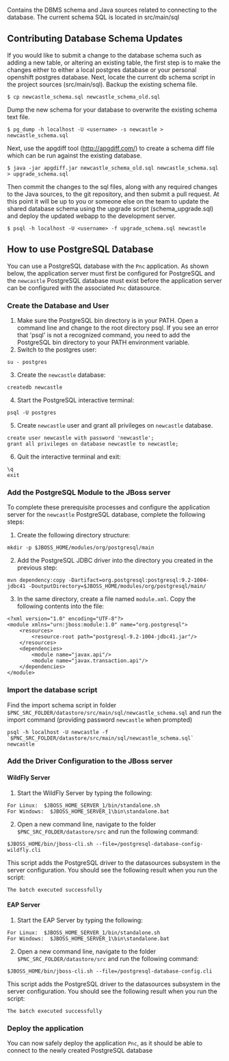 Contains the DBMS schema and Java sources related to connecting to the database.
The current schema SQL is located in src/main/sql

## Contributing Database Schema Updates

If you would like to submit a change to the database schema such as adding a new table, 
or altering an existing table, the first step is to make the changes either to either 
a local postgres database or your personal openshift postgres database.  Next, locate 
the current db schema script in the project sources (src/main/sql).  Backup the existing 
schema file.
```
$ cp newcastle_schema.sql newcastle_schema_old.sql
```
Dump the new schema for your database to overwrite the existing schema text file.
```
$ pg_dump -h localhost -U <username> -s newcastle > newcastle_schema.sql
```
Next, use the apgdiff tool (http://apgdiff.com/) to create a schema diff file which 
can be run against the existing database.
```
$ java -jar apgdiff.jar newcastle_schema_old.sql newcastle_schema.sql > upgrade_schema.sql
```
Then commit the changes to the sql files, along with any required changes to the Java 
sources, to the git repository, and then submit a pull request.  At this point it will 
be up to you or someone else on the team to update the shared database schema using 
the upgrade script (schema_upgrade.sql) and deploy the updated webapp to the 
development server.
```
$ psql -h localhost -U <username> -f upgrade_schema.sql newcastle
```

## How to use PostgreSQL Database

You can use a PostgreSQL database with the `Pnc` application. As shown below, the application server must first be configured for PostgreSQL and the `newcastle` PostgreSQL database must exist before the application server can be configured with the associated `Pnc` datasource.

### Create the Database and User

1. Make sure the PostgreSQL bin directory is in your PATH. Open a command line and change to the root directory psql. If you see an error that 'psql' is not a recognized command, you need to add the PostgreSQL bin directory to your PATH environment variable.
2. Switch to the postgres user:
```
su - postgres
```
3. Create the `newcastle` database:
```
createdb newcastle
```
4. Start the PostgreSQL interactive terminal:
```
psql -U postgres
```
5. Create `newcastle` user and grant all privileges on `newcastle` database.
```
create user newcastle with password 'newcastle';
grant all privileges on database newcastle to newcastle;
```
6. Quit the interactive terminal and exit:
```
\q
exit
```

### Add the PostgreSQL Module to the JBoss server

To complete these prerequisite processes and configure the application server for the `newcastle` PostgreSQL database, complete the following steps:

1.  Create the following directory structure:
```
mkdir -p $JBOSS_HOME/modules/org/postgresql/main
```
2.  Add the PostgreSQL JDBC driver into the directory you created in the previous step:
```
mvn dependency:copy -Dartifact=org.postgresql:postgresql:9.2-1004-jdbc41 -DoutputDirectory=$JBOSS_HOME/modules/org/postgresql/main/
```
3.  In the same directory, create a file named `module.xml`. Copy the following contents into the file:
```
<?xml version="1.0" encoding="UTF-8"?>
<module xmlns="urn:jboss:module:1.0" name="org.postgresql">
    <resources>
        <resource-root path="postgresql-9.2-1004-jdbc41.jar"/>
    </resources>
    <dependencies>
        <module name="javax.api"/>
        <module name="javax.transaction.api"/>
    </dependencies>
</module>
```

### Import the database script

Find the import schema script in folder `$PNC_SRC_FOLDER/datastore/src/main/sql/newcastle_schema.sql` and run the import command (providing password `newcastle` when prompted)
```
psql -h localhost -U newcastle -f `$PNC_SRC_FOLDER/datastore/src/main/sql/newcastle_schema.sql` newcastle
```

### Add the Driver Configuration to the JBoss server

#### WildFly Server

1. Start the WildFly Server by typing the following:
```
For Linux:  $JBOSS_HOME_SERVER_1/bin/standalone.sh
For Windows:  $JBOSS_HOME_SERVER_1\bin\standalone.bat
```
        
2. Open a new command line, navigate to the folder `$PNC_SRC_FOLDER/datastore/src` and run the following command:
```
$JBOSS_HOME/bin/jboss-cli.sh --file=/postgresql-database-config-wildfly.cli
```

This script adds the PostgreSQL driver to the datasources subsystem in the server configuration. You should see the following result when you run the script:
```
The batch executed successfully
```

#### EAP Server

1. Start the EAP Server by typing the following:
```
For Linux:  $JBOSS_HOME_SERVER_1/bin/standalone.sh
For Windows:  $JBOSS_HOME_SERVER_1\bin\standalone.bat
```
        
2. Open a new command line, navigate to the folder `$PNC_SRC_FOLDER/datastore/src` and run the following command:
```
$JBOSS_HOME/bin/jboss-cli.sh --file=/postgresql-database-config.cli
```

This script adds the PostgreSQL driver to the datasources subsystem in the server configuration. You should see the following result when you run the script:
```
The batch executed successfully
```

### Deploy the application
You can now safely deploy the application `Pnc`, as it should be able to connect to the newly created PostgreSQL database



